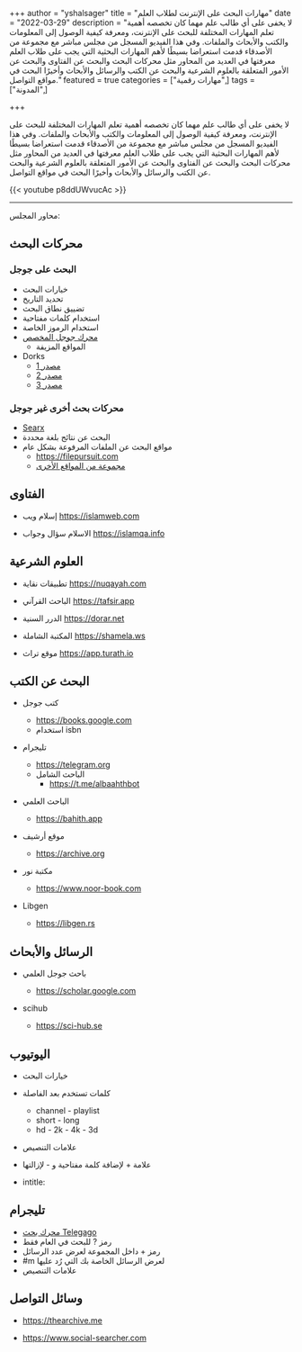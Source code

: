 +++
author = "yshalsager"
title = "مهارات البحث على اﻹنترنت لطلاب العلم"
date = "2022-03-29"
description = "لا يخفى على أي طالب علم مهما كان تخصصه أهمية تعلم المهارات المختلفة للبحث على اﻹنترنت، ومعرفة كيفية الوصول إلى المعلومات والكتب واﻷبحاث والملفات. وفي هذا الفيديو المسجل من مجلس مباشر مع مجموعة من اﻷصدقاء قدمت استعراضا بسيطًا لأهم المهارات البحثية التي يجب على طلاب العلم معرفتها في العديد من المحاور مثل محركات البحث والبحث عن الفتاوى والبحث عن الأمور المتعلقة بالعلوم الشرعية والبحث عن الكتب والرسائل والأبحاث وأخيرًا البحث في مواقع التواصل."
featured = true
categories = ["مهارات رقمية",]
tags = ["المدونة",]

+++

لا يخفى على أي طالب علم مهما كان تخصصه أهمية تعلم المهارات المختلفة للبحث على اﻹنترنت، ومعرفة كيفية الوصول إلى المعلومات والكتب واﻷبحاث والملفات. وفي هذا الفيديو المسجل من مجلس مباشر مع مجموعة من اﻷصدقاء قدمت استعراضا بسيطًا لأهم المهارات البحثية التي يجب على طلاب العلم معرفتها في العديد من المحاور مثل محركات البحث والبحث عن الفتاوى والبحث عن الأمور المتعلقة بالعلوم الشرعية والبحث عن الكتب والرسائل والأبحاث وأخيرًا البحث في مواقع التواصل.



{{< youtube p8ddUWvucAc >}}



---

محاور المجلس:

## محركات البحث

### البحث على جوجل

- خيارات البحث
- تحديد التاريخ
- تضييق نطاق البحث
- استخدام كلمات مفتاحية
- استخدام الرموز الخاصة
- [محرك جوجل المخصص](https://programmablesearchengine.google.com/about)
  - المواقع المزيفة
- Dorks
  - [مصدر 1](https://gist.github.com/sundowndev/283efaddbcf896ab405488330d1bbc06)
  - [مصدر 2](https://gist.github.com/zbetcheckin/04e6a5d7f2d5ef8cfa3c298701f47f9c)
  - [مصدر 3](https://gist.github.com/stevenswafford/393c6ec7b5375d5e8cdc)


### محركات بحث أخرى غير جوجل

- [Searx](https://searx.space)
- البحث عن نتائج بلغة محددة
- مواقع البحث عن الملفات المرفوعة بشكل عام
  - https://filepursuit.com
  - [مجموعة من المواقع اﻷخرى](https://teddit.net/r/opendirectories/comments/si0fp1/comment/hva74nx)


## الفتاوى

- إسلام ويب https://islamweb.com

- الاسلام سؤال وجواب https://islamqa.info

## العلوم الشرعية

- تطبيقات نقاية https://nuqayah.com

- الباحث القرآني https://tafsir.app

- الدرر السنية https://dorar.net

- المكتبة الشاملة https://shamela.ws

- موقع تراث https://app.turath.io

## البحث عن الكتب

- كتب جوجل
  - https://books.google.com
  - استخدام isbn

- تليجرام
  - https://telegram.org
  - الباحث الشامل
    - https://t.me/albaahthbot

- الباحث العلمي
  - https://bahith.app

- موقع أرشيف
  - https://archive.org

- مكتبة نور
  - https://www.noor-book.com

- Libgen
  - https://libgen.rs

## الرسائل والأبحاث

- باحث جوجل العلمي
  - https://scholar.google.com

- scihub
  - https://sci-hub.se

## اليوتيوب

- خيارات البحث

- كلمات تستخدم بعد الفاصلة
  - channel - playlist
  - short - long
  - hd - 2k - 4k - 3d

- علامات التنصيص

- علامة + لإضافة كلمة مفتاحية و - ﻹزالتها

- intitle:

## تليجرام

- [محرك بحث Telegago](https://cse.google.com/cse?&cx=006368593537057042503:efxu7xprihg)
- رمز ? للبحث في العام فقط
- رمز + داخل المجموعة لعرض عدد الرسائل
- \#m لعرض الرسائل الخاصة بك التي رُد عليها
- علامات التنصيص

## وسائل التواصل

- https://thearchive.me

- https://www.social-searcher.com

